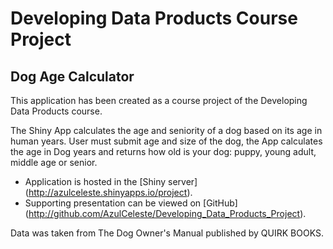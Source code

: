 # Developing Data Products Course Project
## Dog Age Calculator

This application has been created as a course project of the Developing Data Products course.

The Shiny App calculates the age and seniority of a dog based on its age in human years.
User must submit age and size of the dog, the App calculates the age in Dog years and returns how old is your dog: puppy, young adult, middle age or senior.

* Application is hosted in the [Shiny server] (http://azulceleste.shinyapps.io/project).
* Supporting presentation can be viewed on [GitHub] (http://github.com/AzulCeleste/Developing_Data_Products_Project).


Data was taken from The Dog Owner's Manual published by QUIRK BOOKS.
